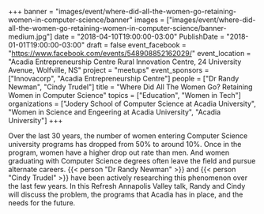 +++
banner = "images/event/where-did-all-the-women-go-retaining-women-in-computer-science/banner"
images = ["images/event/where-did-all-the-women-go-retaining-women-in-computer-science/banner-medium.jpg"]
date = "2018-04-10T19:00:00-03:00"
PublishDate = "2018-01-01T19:00:00-03:00"
draft = false
event_facebook = "https://www.facebook.com/events/548908852162029/"
event_location = "Acadia Entrepreneurship Centre Rural Innovation Centre, 24 University Avenue, Wolfville, NS"
project = "meetups"
event_sponsors = ["Innovacorp", "Acadia Entrepreneurship Centre"]
people = ["Dr Randy Newman", "Cindy Trudel"]
title = "Where Did All The Women Go?  Retaining Women in Computer Science"
topics = ["Education", "Women in Tech"]
organizations = ["Jodery School of Computer Science at Acadia University", "Women in Science and Engeering at Acadia University", "Acadia University"]
+++

Over the last 30 years, the number of women entering Computer Science university programs has dropped from 50% to around 10%. Once in the program, women have a higher drop out rate than men.  And women graduating with Computer Science degrees often leave the field and pursue alternate careers. {{< person "Dr Randy Newman" >}} and {{< person "Cindy Trudel" >}} have been actively researching this phenomenon over the last few years. In this Refresh Annapolis Valley talk, Randy and Cindy will discuss the problem, the programs that Acadia has in place, and the needs for the future.

